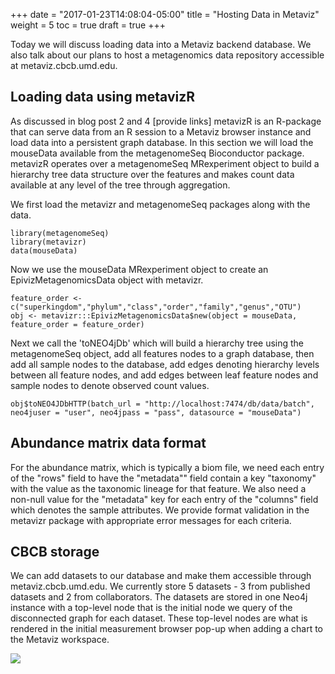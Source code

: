 +++
date = "2017-01-23T14:08:04-05:00"
title = "Hosting Data in Metaviz"
weight = 5
toc = true
draft = true
+++


Today we will discuss loading data into a Metaviz backend database. We
also talk about our plans to host a metagenomics data repository
accessible at metaviz.cbcb.umd.edu.

Loading data using metavizR
---------------------------

As discussed in blog post 2 and 4 \[provide links\] metavizR is an
R-package that can serve data from an R session to a Metaviz browser
instance and load data into a persistent graph database. In this section
we will load the mouseData available from the metagenomeSeq Bioconductor
package. metavizR operates over a metagenomeSeq MRexperiment object to
build a hierarchy tree data structure over the features and makes count
data available at any level of the tree through aggregation.

We first load the metavizr and metagenomeSeq packages along with the
data.

    library(metagenomeSeq)
    library(metavizr)
    data(mouseData)

Now we use the mouseData MRexperiment object to create an
EpivizMetagenomicsData object with metavizr.

    feature_order <- c("superkingdom","phylum","class","order","family","genus","OTU")
    obj <- metavizr:::EpivizMetagenomicsData$new(object = mouseData, feature_order = feature_order)

Next we call the 'toNEO4jDb' which will build a hierarchy tree using the
metagenomeSeq object, add all features nodes to a graph database, then
add all sample nodes to the database, add edges denoting hierarchy
levels between all feature nodes, and add edges between leaf feature
nodes and sample nodes to denote observed count values.

    obj$toNEO4JDbHTTP(batch_url = "http://localhost:7474/db/data/batch", neo4juser = "user", neo4jpass = "pass", datasource = "mouseData")

Abundance matrix data format
----------------------------

For the abundance matrix, which is typically a
biom file, we need each entry of the "rows" field to have the
"metadata"" field contain a key "taxonomy" with the value as the
taxonomic lineage for that feature. We also need a non-null value for
the "metadata" key for each entry of the "columns" field which denotes
the sample attributes. We provide format validation in the metavizr 
package with appropriate error messages for each criteria.


CBCB storage
------------

We can add datasets to our database and make them accessible through
metaviz.cbcb.umd.edu. We currently store 5 datasets - 3 from published datasets and 2 from
collaborators. The datasets are stored in one Neo4j instance with a
top-level node that is the initial node we query of the disconnected
graph for each dataset. These top-level nodes are what is rendered in
the initial measurement browser pop-up when adding a chart to the
Metaviz workspace.

![](/images/metaviz/MetavizDatasets.png)
